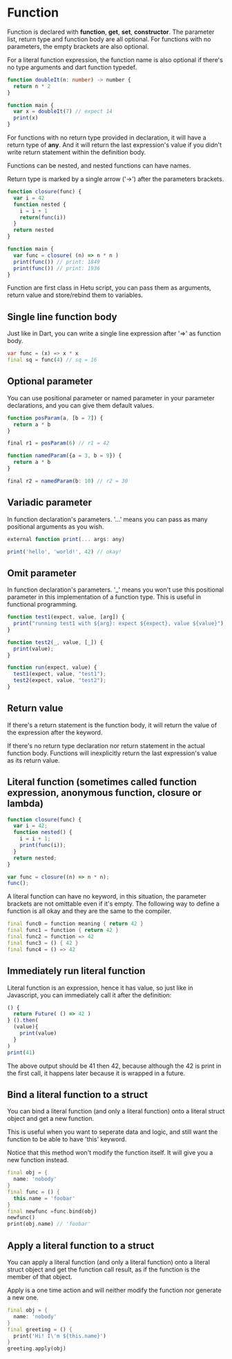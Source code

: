 # Function

Function is declared with **function**, **get**, **set**, **constructor**. The parameter list, return type and function body are all optional. For functions with no parameters, the empty brackets are also optional.

For a literal function expression, the function name is also optional if there's no type arguments and dart function typedef.

```typescript
function doubleIt(n: number) -> number {
  return n * 2
}

function main {
  var x = doubleIt(7) // expect 14
  print(x)
}
```

For functions with no return type provided in declaration, it will have a return type of **any**. And it will return the last expression's value if you didn't write return statement within the definition body.

Functions can be nested, and nested functions can have names.

Return type is marked by a single arrow ('->') after the parameters brackets.

```typescript
function closure(func) {
  var i = 42
  function nested {
    i = i + 1
    return(func(i))
  }
  return nested
}

function main {
  var func = closure( (n) => n * n )
  print(func()) // print: 1849
  print(func()) // print: 1936
}
```

Function are first class in Hetu script, you can pass them as arguments, return value and store/rebind them to variables.

## Single line function body

Just like in Dart, you can write a single line expression after '=>' as function body.

```dart
var func = (x) => x * x
final sq = func(4) // sq = 16
```

## Optional parameter

You can use positional parameter or named parameter in your parameter declarations, and you can give them default values.

```javascript
function posParam(a, [b = 7]) {
  return a * b
}

final r1 = posParam(6) // r1 = 42

function namedParam({a = 3, b = 9}) {
  return a * b
}

final r2 = namedParam(b: 10) // r2 = 30
```

## Variadic parameter

In function declaration's parameters. '...' means you can pass as many positional arguments as you wish.

```javascript
external function print(... args: any)

print('hello', 'world!', 42) // okay!
```

## Omit parameter

In function declaration's parameters. '\_' means you won't use this positional parameter in this implementation of a function type. This is useful in functional programming.

```javascript
function test1(expect, value, [arg]) {
  print("running test1 with ${arg}: expect ${expect}, value ${value}");
}

function test2(_, value, [_]) {
  print(value);
}

function run(expect, value) {
  test1(expect, value, "test1");
  test2(expect, value, "test2");
}
```

## Return value

If there's a return statement is the function body, it will return the value of the expression after the keyword.

If there's no return type declaration nor return statement in the actual function body. Functions will inexplicitly return the last expression's value as its return value.

## Literal function (sometimes called function expression, anonymous function, closure or lambda)

```javascript
function closure(func) {
  var i = 42;
  function nested() {
    i = i + 1;
    print(func(i));
  }
  return nested;
}

var func = closure((n) => n * n);
func();
```

A literal function can have no keyword, in this situation, the parameter brackets are not omittable even if it's empty. The following way to define a function is all okay and they are the same to the compiler.

```dart
final func0 = function meaning { return 42 }
final func1 = function { return 42 }
final func2 = function => 42
final func3 = () { 42 }
final func4 = () => 42
```

## Immediately run literal function

Literal function is an expression, hence it has value, so just like in Javascript, you can immediately call it after the definition:

```javascript
() {
  return Future( () => 42 )
} ().then(
  (value){
    print(value)
  }
)
print(41)
```

The above output should be 41 then 42, because although the 42 is print in the first call, it happens later because it is wrapped in a future.

## Bind a literal function to a struct

You can bind a literal function (and only a literal function) onto a literal struct object and get a new function.

This is useful when you want to seperate data and logic, and still want the function to be able to have 'this' keyword.

Notice that this method won't modify the function itself. It will give you a new function instead.

```dart
final obj = {
  name: 'nobody'
}
final func = () {
  this.name = 'foobar'
}
final newfunc =func.bind(obj)
newfunc()
print(obj.name) // 'foobar'
```

## Apply a literal function to a struct

You can apply a literal function (and only a literal function) onto a literal struct object and get the function call result, as if the function is the member of that object.

Apply is a one time action and will neither modify the function nor generate a new one.

```dart
final obj = {
  name: 'nobody'
}
final greeting = () {
  print('Hi! I\'m ${this.name}')
}
greeting.apply(obj)
```
